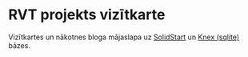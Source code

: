 # RVT projekts vizītkarte

Vizītkartes un nākotnes bloga mājaslapa uz [SolidStart](https://start.solidjs.com/getting-started/what-is-solidstart) un [Knex (sqlite)](https://www.npmjs.com/package/knex) bāzes.
